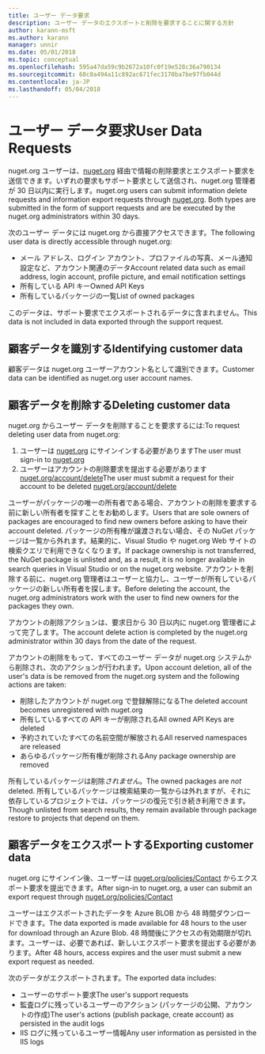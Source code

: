 ```yaml
---
title: ユーザー データ要求
description: ユーザー データのエクスポートと削除を要求することに関する方針
author: karann-msft
ms.author: karann
manager: unnir
ms.date: 05/01/2018
ms.topic: conceptual
ms.openlocfilehash: 595a47da59c9b2672a10fc0f19e528c36a790134
ms.sourcegitcommit: 68c8a494a11c892ac671fec3170ba7be97fb044d
ms.contentlocale: ja-JP
ms.lasthandoff: 05/04/2018
---
```

# <a name="user-data-requests"></a><span data-ttu-id="f82f6-103">ユーザー データ要求</span><span class="sxs-lookup"><span data-stu-id="f82f6-103">User Data Requests</span></span>

<span data-ttu-id="f82f6-104">nuget.org ユーザーは、[nuget.org](https://www.nuget.org) 経由で情報の削除要求とエクスポート要求を送信できます。いずれの要求もサポート要求として送信され、nuget.org 管理者が 30 日以内に実行します。</span><span class="sxs-lookup"><span data-stu-id="f82f6-104">nuget.org users can submit information delete requests and information export requests through [nuget.org](https://www.nuget.org). Both types are submitted in the form of support requests and are be executed by the nuget.org administrators within 30 days.</span></span>

<span data-ttu-id="f82f6-105">次のユーザー データには nuget.org から直接アクセスできます。</span><span class="sxs-lookup"><span data-stu-id="f82f6-105">The following user data is directly accessible through nuget.org:</span></span>

* <span data-ttu-id="f82f6-106">メール アドレス、ログイン アカウント、プロファイルの写真、メール通知設定など、アカウント関連のデータ</span><span class="sxs-lookup"><span data-stu-id="f82f6-106">Account related data such as email address, login account, profile picture, and email notification settings</span></span>
* <span data-ttu-id="f82f6-107">所有している API キー</span><span class="sxs-lookup"><span data-stu-id="f82f6-107">Owned API Keys</span></span>
* <span data-ttu-id="f82f6-108">所有しているパッケージの一覧</span><span class="sxs-lookup"><span data-stu-id="f82f6-108">List of owned packages</span></span>

<span data-ttu-id="f82f6-109">このデータは、サポート要求でエクスポートされるデータに含まれません。</span><span class="sxs-lookup"><span data-stu-id="f82f6-109">This data is not included in data exported through the support request.</span></span>

## <a name="identifying-customer-data"></a><span data-ttu-id="f82f6-110">顧客データを識別する</span><span class="sxs-lookup"><span data-stu-id="f82f6-110">Identifying customer data</span></span>

<span data-ttu-id="f82f6-111">顧客データは nuget.org ユーザーアカウント名として識別できます。</span><span class="sxs-lookup"><span data-stu-id="f82f6-111">Customer data can be identified as nuget.org user account names.</span></span>

## <a name="deleting-customer-data"></a><span data-ttu-id="f82f6-112">顧客データを削除する</span><span class="sxs-lookup"><span data-stu-id="f82f6-112">Deleting customer data</span></span>

<span data-ttu-id="f82f6-113">nuget.org からユーザー データを削除することを要求するには:</span><span class="sxs-lookup"><span data-stu-id="f82f6-113">To request deleting user data from nuget.org:</span></span>

1. <span data-ttu-id="f82f6-114">ユーザーは [nuget.org](https://www.nuget.org) にサインインする必要があります</span><span class="sxs-lookup"><span data-stu-id="f82f6-114">The user must sign-in to [nuget.org](https://www.nuget.org)</span></span>
1. <span data-ttu-id="f82f6-115">ユーザーはアカウントの削除要求を提出する必要があります [nuget.org/account/delete](https://www.nuget.org/account/delete)</span><span class="sxs-lookup"><span data-stu-id="f82f6-115">The user must submit a request for their account to be deleted [nuget.org/account/delete](https://www.nuget.org/account/delete)</span></span>

<span data-ttu-id="f82f6-116">ユーザーがパッケージの唯一の所有者である場合、アカウントの削除を要求する前に新しい所有者を探すことをお勧めします。</span><span class="sxs-lookup"><span data-stu-id="f82f6-116">Users that are sole owners of packages are encouraged to find new owners before asking to have their account deleted.</span></span> <span data-ttu-id="f82f6-117">パッケージの所有権が譲渡されない場合、その NuGet パッケージは一覧から外れます。結果的に、Visual Studio や nuget.org Web サイトの検索クエリで利用できなくなります。</span><span class="sxs-lookup"><span data-stu-id="f82f6-117">If package ownership is not transferred, the NuGet package is unlisted and, as a result, it is no longer available in search queries in Visual Studio or on the nuget.org website.</span></span> <span data-ttu-id="f82f6-118">アカウントを削除する前に、nuget.org 管理者はユーザーと協力し、ユーザーが所有しているパッケージの新しい所有者を探します。</span><span class="sxs-lookup"><span data-stu-id="f82f6-118">Before deleting the account, the nuget.org administrators work with the user to find new owners for the packages they own.</span></span>

<span data-ttu-id="f82f6-119">アカウントの削除アクションは、要求日から 30 日以内に nuget.org 管理者によって完了します。</span><span class="sxs-lookup"><span data-stu-id="f82f6-119">The account delete action is completed by the nuget.org administrator within 30 days from the date of the request.</span></span>

<span data-ttu-id="f82f6-120">アカウントの削除をもって、すべてのユーザー データが nuget.org システムから削除され、次のアクションが行われます。</span><span class="sxs-lookup"><span data-stu-id="f82f6-120">Upon account deletion, all of the user's data is be removed from the nuget.org system and the following actions are taken:</span></span>

* <span data-ttu-id="f82f6-121">削除したアカウントが nuget.org で登録解除になる</span><span class="sxs-lookup"><span data-stu-id="f82f6-121">The deleted account becomes unregistered with nuget.org</span></span>
* <span data-ttu-id="f82f6-122">所有しているすべての API キーが削除される</span><span class="sxs-lookup"><span data-stu-id="f82f6-122">All owned API Keys are deleted</span></span>
* <span data-ttu-id="f82f6-123">予約されていたすべての名前空間が解放される</span><span class="sxs-lookup"><span data-stu-id="f82f6-123">All reserved namespaces are released</span></span>
* <span data-ttu-id="f82f6-124">あらゆるパッケージ所有権が削除される</span><span class="sxs-lookup"><span data-stu-id="f82f6-124">Any package ownership are removed</span></span>

<span data-ttu-id="f82f6-125">所有しているパッケージは削除*されません*。</span><span class="sxs-lookup"><span data-stu-id="f82f6-125">The owned packages are *not* deleted.</span></span> <span data-ttu-id="f82f6-126">所有しているパッケージは検索結果の一覧からは外れますが、それに依存しているプロジェクトでは、パッケージの復元で引き続き利用できます。</span><span class="sxs-lookup"><span data-stu-id="f82f6-126">Though unlisted from search results, they remain available through package restore to projects that depend on them.</span></span>

## <a name="exporting-customer-data"></a><span data-ttu-id="f82f6-127">顧客データをエクスポートする</span><span class="sxs-lookup"><span data-stu-id="f82f6-127">Exporting customer data</span></span>

<span data-ttu-id="f82f6-128">nuget.org にサインイン後、ユーザーは [nuget.org/policies/Contact](https://www.nuget.org/policies/Contact) からエクスポート要求を提出できます。</span><span class="sxs-lookup"><span data-stu-id="f82f6-128">After sign-in to nuget.org, a user can submit an export request through [nuget.org/policies/Contact](https://www.nuget.org/policies/Contact)</span></span>

<span data-ttu-id="f82f6-129">ユーザーはエクスポートされたデータを Azure BLOB から 48 時間ダウンロードできます。</span><span class="sxs-lookup"><span data-stu-id="f82f6-129">The data exported is made available for 48 hours to the user for download through an Azure Blob.</span></span> <span data-ttu-id="f82f6-130">48 時間後にアクセスの有効期限が切れます。ユーザーは、必要であれば、新しいエクスポート要求を提出する必要があります。</span><span class="sxs-lookup"><span data-stu-id="f82f6-130">After 48 hours, access expires and the user must submit a new export request as needed.</span></span>

<span data-ttu-id="f82f6-131">次のデータがエクスポートされます。</span><span class="sxs-lookup"><span data-stu-id="f82f6-131">The exported data includes:</span></span>

* <span data-ttu-id="f82f6-132">ユーザーのサポート要求</span><span class="sxs-lookup"><span data-stu-id="f82f6-132">The user's support requests</span></span>
* <span data-ttu-id="f82f6-133">監査ログに残っているユーザーのアクション (パッケージの公開、アカウントの作成)</span><span class="sxs-lookup"><span data-stu-id="f82f6-133">The user's actions (publish package, create account) as persisted in the audit logs</span></span>
* <span data-ttu-id="f82f6-134">IIS ログに残っているユーザー情報</span><span class="sxs-lookup"><span data-stu-id="f82f6-134">Any user information as persisted in the IIS logs</span></span>
